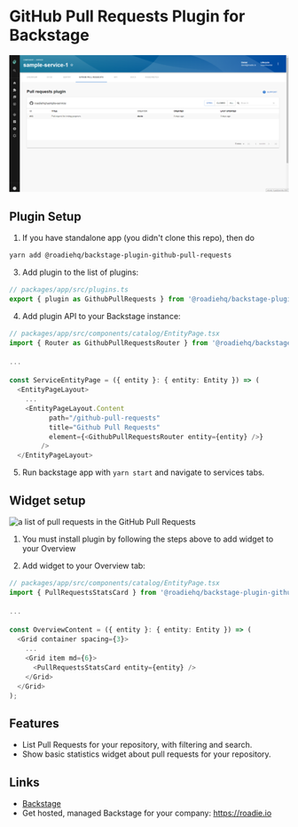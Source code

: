 # GitHub Pull Requests Plugin for Backstage

![a list of pull requests in the GitHub Pull Requests](https://raw.githubusercontent.com/RoadieHQ/backstage-plugin-github-pull-requests/master/docs/list-of-pull-requests-and-stats-tab-view.png)

## Plugin Setup

1. If you have standalone app (you didn't clone this repo), then do

```bash
yarn add @roadiehq/backstage-plugin-github-pull-requests
```

3. Add plugin to the list of plugins:

```ts
// packages/app/src/plugins.ts
export { plugin as GithubPullRequests } from '@roadiehq/backstage-plugin-github-pull-requests';
```

4. Add plugin API to your Backstage instance:

```ts
// packages/app/src/components/catalog/EntityPage.tsx
import { Router as GithubPullRequestsRouter } from '@roadiehq/backstage-plugin-github-pull-requests';

...

const ServiceEntityPage = ({ entity }: { entity: Entity }) => (
  <EntityPageLayout>
    ...
    <EntityPageLayout.Content
          path="/github-pull-requests"
          title="Github Pull Requests"
          element={<GithubPullRequestsRouter entity={entity} />}
        />
  </EntityPageLayout>
```

5. Run backstage app with `yarn start` and navigate to services tabs.

## Widget setup

![a list of pull requests in the GitHub Pull Requests](https://raw.githubusercontent.com/RoadieHQ/backstage-plugin-github-pull-requests/master/docs/github-pullrequests-widget)

1. You must install plugin by following the steps above to add widget to your Overview

2. Add widget to your Overview tab:

```ts
// packages/app/src/components/catalog/EntityPage.tsx
import { PullRequestsStatsCard } from '@roadiehq/backstage-plugin-github-pull-requests';

...

const OverviewContent = ({ entity }: { entity: Entity }) => (
  <Grid container spacing={3}>
    ...
    <Grid item md={6}>
      <PullRequestsStatsCard entity={entity} />
    </Grid>
  </Grid>
);

```

## Features

- List Pull Requests for your repository, with filtering and search.
- Show basic statistics widget about pull requests for your repository.

## Links

- [Backstage](https://backstage.io)
- Get hosted, managed Backstage for your company: https://roadie.io
